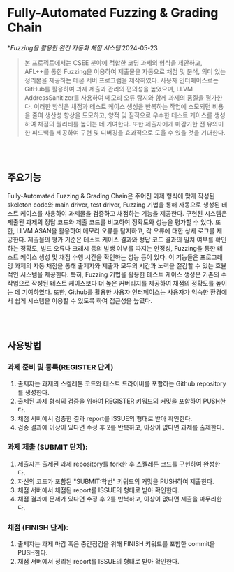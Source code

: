 # Fully-Automated Fuzzing & Grading Chain 
**Fuzzing을 활용한 완전 자동화 채점 시스템*
2024-05-23


> 본 프로젝트에서는 CSEE 분야에 적합한 코딩 과제의 형식을 제안하고, AFL++를 통한 Fuzzing을 이용하여 제출물을 자동으로 채점 및 분석, 의미 있는 정리본을 제공하는 데몬 서버 프로그램을 제작하였다. 사용자 인터페이스로는 GitHub를 활용하여 과제 제출과 관리의 편의성을 높였으며, LLVM AddressSanitizer를 사용하여 메모리 오류 탐지와 함께 과제의 품질을 평가한다. 이러한 방식은 채점과 테스트 케이스 생성을 반복하는 작업에 소모되던 비용을 줄여 생산성 향상을 도모하고, 양적 및 질적으로 우수한 테스트 케이스를 생성하여 채점의 퀄리티를 높이는 데 기여한다. 또한 제출자에게 마감기한 전 유의미한 피드백을 제공하여 구현 및 디버깅을 효과적으로 도울 수 있을 것을 기대한다.

<br><br>

## 주요기능

Fully-Automated Fuzzing & Grading Chain은  주어진 과제 형식에 맞게 작성된 skeleton code와 main driver, test driver, Fuzzing 기법을 통해 자동으로 생성된 테스트 케이스를 사용하여 과제물을 검증하고 채점하는 기능을 제공한다. 구현된 시스템은 제출된 과제의 정답 코드와 제출 코드를 비교하여 정확도와 성능을 평가할 수 있다. 또한, LLVM ASAN을 활용하여 메모리 오류를 탐지하고, 각 오류에 대한 상세 로그를 제공한다. 제출물의 평가 기준은 테스트 케이스 결과와 정답 코드 결과의 일치 여부를 확인하는 정확도, 빌드 오류나 크래시 등의 발생 여부를 따지는 안정성, Fuzzing을 통한 테스트 케이스 생성 및 채점 수행 시간을 확인하는 성능 등이 있다. 이 기능들은 프로그래밍 과제의 자동 채점을 통해 출제자와 제출자 모두의 시간과 노력을 절감할 수 있는 효율적인 시스템을 제공한다. 특히, Fuzzing 기법을 활용한 테스트 케이스 생성은 기존의 수작업으로 작성된 테스트 케이스보다 더 높은 커버리지를 제공하여 채점의 정확도를 높이는 데 기여하였다. 또한, Github를 활용한 사용자 인터페이스는 사용자가 익숙한 환경에서 쉽게 시스템을 이용할 수 있도록 하여 접근성을 높였다. 

<br><br>

## 사용방법

### 과제 준비 및 등록(REGISTER 단계)

1. 출제자는 과제의 스켈레톤 코드와 테스트 드라이버를 포함하는 Github repository를 생성한다.
2. 출제된 과제 형식의 검증을 위하여 REGISTER 키워드의 커밋을 포함하여 PUSH한다.
3. 채점 서버에서 검증한 결과 report를 ISSUE의 형태로 받아 확인한다.
4. 검증 결과에 이상이 있다면 수정 후 2를 반복하고, 이상이 없다면 과제를 출제한다.


### 과제 제출 (SUBMIT 단계): 

1. 제출자는 출제된 과제 repository를 fork한 후 스켈레톤 코드를 구현하여 완성한다.
2. 자신의 코드가 포함된 "SUBMIT:학번" 키워드의 커밋을 PUSH하여 제출한다.
3. 채점 서버에서 채점된 report를 ISSUE의 형태로 받아 확인한다. 
4. 채점 결과에 문제가 있다면 수정 후 2를 반복하고, 이상이 없다면 제출을 마무리한다.
   

### 채점 (FINISH 단계): 

1. 출제자는 과제 마감 혹은 중간점검을 위해 FINISH 키워드를 포함한 commit을 PUSH한다.
2. 채점 서버에서 정리된 report를 ISSUE의 형태로 받아 확인한다.



